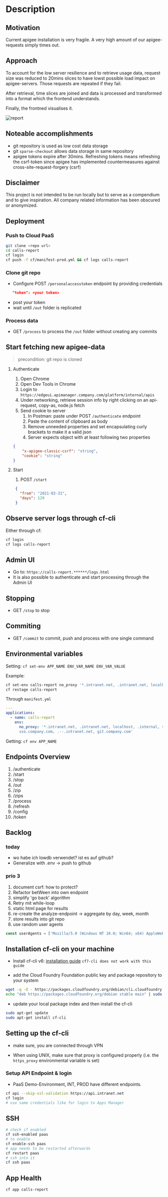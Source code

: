 # Description

## Motivation

Current apigee installation is very fragile. A very high amount of our apigee-requests simply times out.

## Approach

To account for the low server resilience and to retrieve usage data, request size was reduced to 20mins slices to have lowst possible load impact on apigee-servers. Those requests are repeated if they fail.

After retrieval, time slices are joined and data is processed and transformed into a format which the frontend understands.

Finally, the frontned visualises it.

![report](doku/000564.jpg)

## Noteable accomplishments

* git repository is used as low cost data storage
* git `sparse-checkout` allows data storage in same repository
* apigee tokens expire after 30mins. Refreshing tokens means refreshing the csrf-token since apigee has implemented countermeasures against cross-site-request-forgery (csrf)

## Disclaimer

This project is not intended to be run locally but to serve as a compendium and to give inspiration. All company related information has been obscured or anonymized.

## Deployment

### Push to Cloud PaaS

```bash
git clone <repo url>
cd calls-report
cf login
cf push -f cf/manifest-prod.yml && cf logs calls-report
```

### Clone git repo

* Configure POST `/personalaccesstoken` endpoint by providing credentials

```json
   "token": <your token>
```

* post your token
* wait until `/out` folder is replicated

### Process data

* GET `/process` to process the `/out` folder without creating any commits

## Start fetching new apigee-data

> precondition: git repo is cloned

1. Authenticate
   1. Open Chrome
   2. Open Dev Tools in Chrome
   3. Login to ```https://edgeui.apimanager.company.com/platform/internal/apis```
   4. Under networking, retrieve session info by right clicking on an api-request, copy-as, node.js fetch
   5. Send cookie to server
      1. In Postman: paste under POST `/authenticate` endpoint
      2. Paste the content of clipboard as body
      3. Remove unneeded properties and set encapsulating curly brackets to make it a valid json
      4. Server expects object with at least following two properties

    ```json
    {
        "x-apigee-classic-csrf": "string",
        "cookie": "string"
    }
    ```

2. Start
   1. POST `/start`

   ```json
    {
      "from": "2021-03-31",
      "days": 129
    }
    ```

## Observe server logs through cf-cli

Either through cf:

   ```bash
   cf login
   cf logs calls-report
   ```

## Admin UI

* Go to: `https://calls-report.******/logs.html`
* It is also possible to authenticate and start processing through the Admin UI

## Stopping

* GET `/stop` to stop

## Commiting

* GET `/commit` to commit, push and process with one single command

## Environmental variables

Setting: ```cf set-env APP_NAME ENV_VAR_NAME ENV_VAR_VALUE```

Example:

```bash
cf set-env calls-report no_proxy '*.intranet.net, .intranet.net, localhost, .internal, sso-int.company.com, sso.company.com, .--.intranet.net, git.company.com'
cf restage calls-report
```

Through ```manifest.yml```

```yml
---
applications:
  - name: calls-report
    env:
      no_proxy: '*.intranet.net, .intranet.net, localhost, .internal, sso-int.company.com,
      sso.company.com, .--.intranet.net, git.company.com'
```

Getting: ```cf env APP_NAME```

## Endpoints Overview

1. /authenticate
2. /start
3. /stop
4. /out
5. /zip
6. /zips
7. /process
8. /refresh
9. /config
10. /token

## Backlog

### today

* wo habe ich lowdb verwendet? ist es auf github?
* Generalize with .env -> push to github

### prio 3

1. document csrf: how to protect?
2. Refactor betWeen into own endpoint
3. simplify 'go back' algorithm
4. Retry mit while-loop
5. static html page for results
6. re-create the analyze-endpoint -> aggregate by day, week, month
7. store results into git repo
8. use random user agents

```js
const userAgents = ['Mozilla/5.0 (Windows NT 10.0; Win64; x64) AppleWebKit/537.36 (KHTML, like Gecko) Chrome/88.0.4324.104 Safari/537.36'];
```

## Installation cf-cli on your machine

* Install cf-cli v6: [installation guide](https://github.com/cloudfoundry/cli/wiki/V6-CLI-Installation-Guide)
`cf7-cli does not work with this guide`

* add the Cloud Foundry Foundation public key and package repository to your system

```bash
wget -q -O - https://packages.cloudfoundry.org/debian/cli.cloudfoundry.org.key | sudo apt-key add -
echo "deb https://packages.cloudfoundry.org/debian stable main" | sudo tee /etc/apt/sources.list.d/cloudfoundry-cli.list
```

* update your local package index and then install the cf-cli

```bash
sudo apt-get update
sudo apt-get install cf-cli
```

## Setting up the cf-cli

* make sure, you are connected through VPN

* When using UNIX, make sure that proxy is configured properly (i.e. the ```https_proxy``` environmental variable is set)

### Setup API Endpoint & login

* PaaS Demo-Environment, INT, PROD have different endpoints.

```bash
cf api --skip-ssl-validation https://api.intranet.net
cf login
# use same credentials like for login to Apps Manager
```

## SSH

```bash
# check if enabled
cf ssh-enabled paas
# to enable
cf enable-ssh paas
# app needs to be restarted afterwards
cf restart paas
# ssh into it
cf ssh paas
```

## App Health

```bash
cf app calls-report
```

